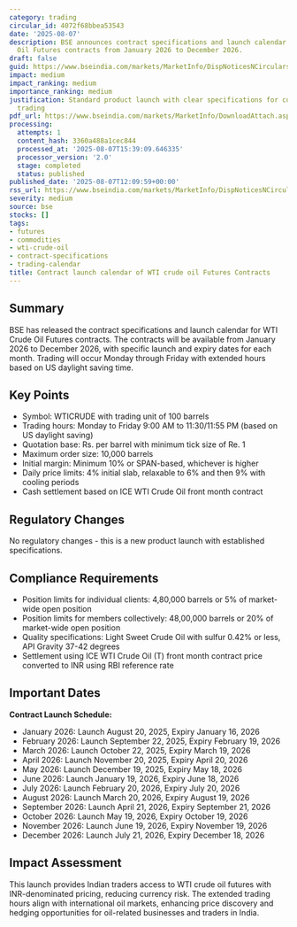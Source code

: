 ```yaml
---
category: trading
circular_id: 4072f68bbea53543
date: '2025-08-07'
description: BSE announces contract specifications and launch calendar for WTI Crude
  Oil Futures contracts from January 2026 to December 2026.
draft: false
guid: https://www.bseindia.com/markets/MarketInfo/DispNoticesNCirculars.aspx?Noticeid={B1E4CFE7-FF4C-4716-AC11-6B3D424AEE11}&noticeno=20250807-30&dt=08/07/2025&icount=30&totcount=68&flag=0
impact: medium
impact_ranking: medium
importance_ranking: medium
justification: Standard product launch with clear specifications for commodity futures
  trading
pdf_url: https://www.bseindia.com/markets/MarketInfo/DownloadAttach.aspx?id=20250807-30&attachedId=bf80cfbc-4550-4341-a998-1c1bcf0669c4
processing:
  attempts: 1
  content_hash: 3360a488a1cec844
  processed_at: '2025-08-07T15:39:09.646335'
  processor_version: '2.0'
  stage: completed
  status: published
published_date: '2025-08-07T12:09:59+00:00'
rss_url: https://www.bseindia.com/markets/MarketInfo/DispNoticesNCirculars.aspx?Noticeid={B1E4CFE7-FF4C-4716-AC11-6B3D424AEE11}&noticeno=20250807-30&dt=08/07/2025&icount=30&totcount=68&flag=0
severity: medium
source: bse
stocks: []
tags:
- futures
- commodities
- wti-crude-oil
- contract-specifications
- trading-calendar
title: Contract launch calendar of WTI crude oil Futures Contracts
---
```


## Summary

BSE has released the contract specifications and launch calendar for WTI Crude Oil Futures contracts. The contracts will be available from January 2026 to December 2026, with specific launch and expiry dates for each month. Trading will occur Monday through Friday with extended hours based on US daylight saving time.

## Key Points

- Symbol: WTICRUDE with trading unit of 100 barrels
- Trading hours: Monday to Friday 9:00 AM to 11:30/11:55 PM (based on US daylight saving)
- Quotation base: Rs. per barrel with minimum tick size of Re. 1
- Maximum order size: 10,000 barrels
- Initial margin: Minimum 10% or SPAN-based, whichever is higher
- Daily price limits: 4% initial slab, relaxable to 6% and then 9% with cooling periods
- Cash settlement based on ICE WTI Crude Oil front month contract

## Regulatory Changes

No regulatory changes - this is a new product launch with established specifications.

## Compliance Requirements

- Position limits for individual clients: 4,80,000 barrels or 5% of market-wide open position
- Position limits for members collectively: 48,00,000 barrels or 20% of market-wide open position
- Quality specifications: Light Sweet Crude Oil with sulfur 0.42% or less, API Gravity 37-42 degrees
- Settlement using ICE WTI Crude Oil (T) front month contract price converted to INR using RBI reference rate

## Important Dates

**Contract Launch Schedule:**
- January 2026: Launch August 20, 2025, Expiry January 16, 2026
- February 2026: Launch September 22, 2025, Expiry February 19, 2026
- March 2026: Launch October 22, 2025, Expiry March 19, 2026
- April 2026: Launch November 20, 2025, Expiry April 20, 2026
- May 2026: Launch December 19, 2025, Expiry May 18, 2026
- June 2026: Launch January 19, 2026, Expiry June 18, 2026
- July 2026: Launch February 20, 2026, Expiry July 20, 2026
- August 2026: Launch March 20, 2026, Expiry August 19, 2026
- September 2026: Launch April 21, 2026, Expiry September 21, 2026
- October 2026: Launch May 19, 2026, Expiry October 19, 2026
- November 2026: Launch June 19, 2026, Expiry November 19, 2026
- December 2026: Launch July 21, 2026, Expiry December 18, 2026

## Impact Assessment

This launch provides Indian traders access to WTI crude oil futures with INR-denominated pricing, reducing currency risk. The extended trading hours align with international oil markets, enhancing price discovery and hedging opportunities for oil-related businesses and traders in India.